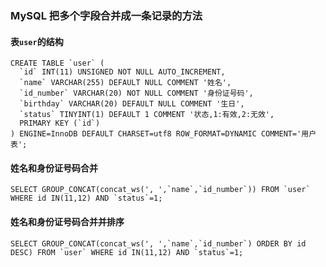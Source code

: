 ### MySQL 把多个字段合并成一条记录的方法

#### 表`user`的结构
```mysql
CREATE TABLE `user` (
  `id` INT(11) UNSIGNED NOT NULL AUTO_INCREMENT,
  `name` VARCHAR(255) DEFAULT NULL COMMENT '姓名',
  `id_number` VARCHAR(20) NOT NULL COMMENT '身份证号码',
  `birthday` VARCHAR(20) DEFAULT NULL COMMENT '生日',
  `status` TINYINT(1) DEFAULT 1 COMMENT '状态,1:有效,2:无效',
  PRIMARY KEY (`id`)
) ENGINE=InnoDB DEFAULT CHARSET=utf8 ROW_FORMAT=DYNAMIC COMMENT='用户表';
```

#### 姓名和身份证号码合并
```mysql
SELECT GROUP_CONCAT(concat_ws(', ',`name`,`id_number`)) FROM `user` WHERE id IN(11,12) AND `status`=1;
```


#### 姓名和身份证号码合并并排序
```mysql
SELECT GROUP_CONCAT(concat_ws(', ',`name`,`id_number`) ORDER BY id DESC) FROM `user` WHERE id IN(11,12) AND `status`=1;
```